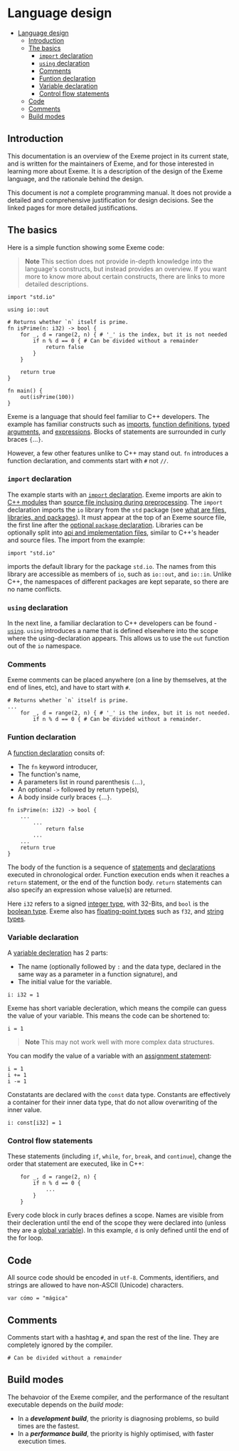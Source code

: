 # Language design

- [Language design](#language-design)
  - [Introduction](#introduction)
  - [The basics](#the-basics)
    - [`import` declaration](#import-declaration)
    - [`using` declaration](#using-declaration)
    - [Comments](#comments)
    - [Funtion declaration](#funtion-declaration)
    - [Variable declaration](#variable-declaration)
    - [Control flow statements](#control-flow-statements)
  - [Code](#code)
  - [Comments](#comments-1)
  - [Build modes](#build-modes)

## Introduction

This documentation is an overview of the Exeme project in its current state, and is written for the maintainers of Exeme, and for those interested in learning more about Exeme. It is a description of the design of the Exeme language, and the rationale behind the design.

This document is *not* a complete programming manual. It does not provide a detailed and comprehensive justification for design decisions. See the linked pages for more detailed justifications.

## The basics

Here is a simple function showing some Exeme code:

> **Note** This section does not provide in-depth knowledge into the language's constructs, but instead provides an overview. If you want more to know more about certain constructs, there are links to more detailed descriptions.

```
import "std.io"

using io::out

# Returns whether `n` itself is prime.
fn isPrime(n: i32) -> bool {
    for _, d = range(2, n) { # '_' is the index, but it is not needed
        if n % d == 0 { # Can be divided without a remainder
            return false
        }
    }

    return true
}

fn main() {
    out(isPrime(100))
}
```

Exeme is a language that should feel familiar to C++ developers. The example has familiar constructs such as [imports](), [function definitions](), [typed arguments](), and [expressions](). Blocks of statements are surrounded in curly braces `{`...`}`.

However, a few other features unlike to C++ may stand out. `fn` introduces a function declaration, and comments start with `#` not `//`.

### `import` declaration

The example starts with an [`import` declaration](). Exeme imports are akin to [C++ modules](https://en.cppreference.com/w/cpp/language/modules) than [source file inclusing during preprocessing](https://en.cppreference.com/w/cpp/preprocessor/include). The `import` declaration imports the `io` library from the `std` package (see [what are files, libraries, and packages]()). It must appear at the top of an Exeme source file, the first line after the [optional `package` declaration]().  Libraries can be optionally split into [api and implementation files](), similar to C++'s header and source files. The import from the example:

```import "std.io"```

imports the default library for the package `std.io`. The names from this library are accessible as members of `io`, such as `io::out`, and `io::in`. Unlike C++, the namespaces of different packages are kept separate, so there are no name conflicts.

### `using` declaration

In the next line, a familiar declaration to C++ developers can be found - [`using`](). `using` introduces a name that is defined elsewhere into the scope where the using-declaration appears. This allows us to use the `out` function out of the `io` namespace.

### Comments

Exeme comments can be placed anywhere (on a line by themselves, at the end of lines, etc), and have to start with `#`.

```
# Returns whether `n` itself is prime.
...
    for _, d = range(2, n) { # '_' is the index, but it is not needed.
        if n % d == 0 { # Can be divided without a remainder.
```

### Funtion declaration

A [function declaration]() consits of:

* The `fn` keyword introducer,
* The function's name,
* A parameters list in round parenthesis `(`...`)`,
* An optional `->` followed by return type(s),
* A body inside curly braces `{`...`}`.

```
fn isPrime(n: i32) -> bool {
    ...
        ...
            return false
        ...
    ...
    return true
}
```

The body of the function is a sequence of [statements]() and [declarations]() executed in chronological order. Function execution ends when it reaches a `return` statement, or the end of the function body. `return` statements can also specify an expression whose value(s) are returned.

Here `i32` refers to a signed [integer type](), with 32-Bits, and `bool` is the [boolean type](). Exeme also has [floating-point types]() such as `f32`, and [string types]().

### Variable declaration

A [variable decleration]() has 2 parts:

*  The name (optionally followed by `:` and the data type, declared in the same way as a parameter in a function signature), and
*  The initial value for the variable.

```
i: i32 = 1
```

Exeme has short variable decleration, which means the compile can guess the value of your variable. This means the code can be shortened to:

```
i = 1
```
> **Note** This may not work well with more complex data structures.

You can modify the value of a variable with an [assignment statement](assignment.md):

```
i = 1
i += 1
i -= 1
```

Constatants are declared with the `const` data type. Constants are effectively a container for their inner data type, that do not allow overwriting of the inner value.

```
i: const[i32] = 1
```

### Control flow statements

These statements (including `if`, `while`, `for`, `break`, and `continue`), change the order that statement are executed, like in C++:

```
    for _, d = range(2, n) {
        if n % d == 0 {
            ...
        }
    }
```

Every code block in curly braces defines a scope. Names are visible from their decleration until the end of the scope they were declared into (unless they are a [global variable]()). In this example, `d` is only defined until the end of the for loop.

## Code

All source code should be encoded in `utf-8`. Comments, identifiers, and strings are allowed to have non-ASCII (Unicode) characters.

```
var cómo = "mágica"
```

## Comments

Comments start with a hashtag `#`, and span the rest of the line. They are completely ignored by the compiler.

```
# Can be divided without a remainder
```

## Build modes

The behavoior of the Exeme compiler, and the performance of the resultant executable depends on the *build mode*:

* In a ***development build***, the priority is diagnosing problems, so build times are the fastest.
* In a ***performance build***, the priority is highly optimised, with faster execution times.